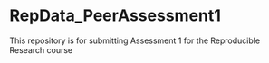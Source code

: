 RepData_PeerAssessment1
=======================

This repository is for submitting Assessment 1 for the Reproducible Research course
